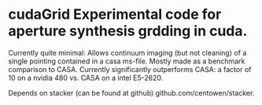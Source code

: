 # cudaGrid Experimental code for aperture synthesis grdding in cuda.

Currently quite minimal: Allows continuum imaging (but not cleaning) of a
single pointing contained in a casa ms-file. Mostly made as a benchmark
comparison to CASA. Currently significantly outperforms CASA: a factor of 10 on
a nvidia 480 vs. CASA on a intel E5-2620.

Depends on stacker (can be found at github) github.com/centowen/stacker.
